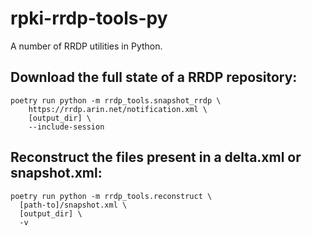 # rpki-rrdp-tools-py

A number of RRDP utilities in Python.

## Download the full state of a RRDP repository:
```
poetry run python -m rrdp_tools.snapshot_rrdp \
    https://rrdp.arin.net/notification.xml \
    [output_dir] \
    --include-session
```

## Reconstruct the files present in a delta.xml or snapshot.xml:

```
poetry run python -m rrdp_tools.reconstruct \
  [path-to]/snapshot.xml \
  [output_dir] \
  -v
```